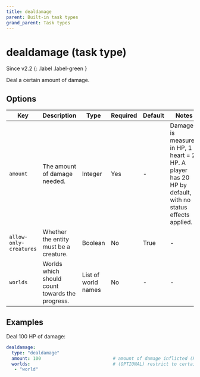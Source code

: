 ```yaml
---
title: dealdamage
parent: Built-in task types
grand_parent: Task types
---
```


# dealdamage (task type)

Since v2.2
{: .label .label-green }

Deal a certain amount of damage.

## Options

| Key                    | Description                                     | Type                | Required | Default | Notes                                                                                                    |
|------------------------|-------------------------------------------------|---------------------|----------|---------|----------------------------------------------------------------------------------------------------------|
| `amount`               | The amount of damage needed.                    | Integer             | Yes      | \-      | Damage is measured in HP, 1 heart = 2 HP. A player has 20 HP by default, with no status effects applied. |
| `allow-only-creatures` | Whether the entity must be a creature.          | Boolean             | No       | True    | \-                                                                                                       |
| `worlds`               | Worlds which should count towards the progress. | List of world names | No       | \-      | \-                                                                                                       |

## Examples

Deal 100 HP of damage:

``` yaml
dealdamage:
  type: "dealdamage"
  amount: 100                           # amount of damage inflicted (HP)
  worlds:                               # (OPTIONAL) restrict to certain worlds
   - "world"
```
